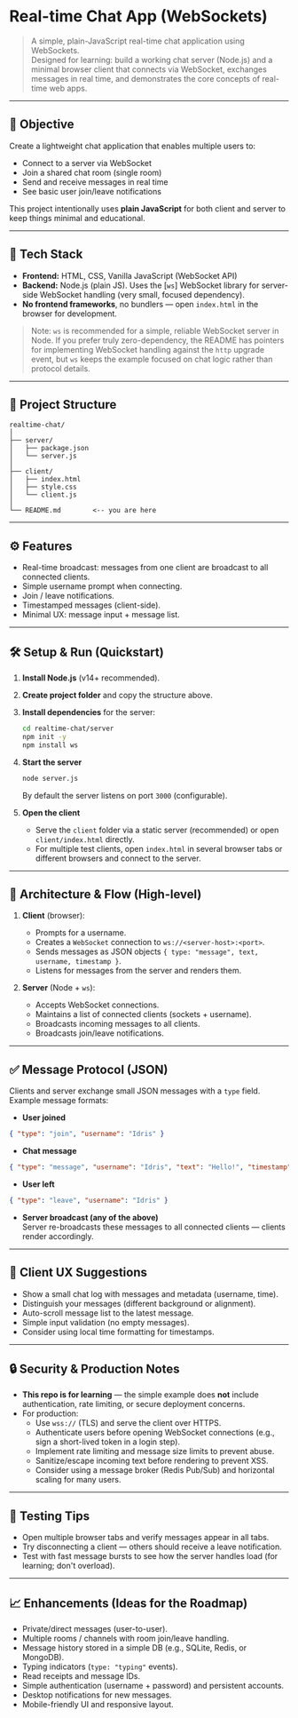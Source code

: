 # Real-time Chat App (WebSockets)

> A simple, plain-JavaScript real-time chat application using WebSockets.  
> Designed for learning: build a working chat server (Node.js) and a minimal browser client that connects via WebSocket, exchanges messages in real time, and demonstrates the core concepts of real-time web apps.

---

## 🎯 Objective
Create a lightweight chat application that enables multiple users to:
- Connect to a server via WebSocket
- Join a shared chat room (single room)
- Send and receive messages in real time
- See basic user join/leave notifications

This project intentionally uses **plain JavaScript** for both client and server to keep things minimal and educational.

---

## 🔧 Tech Stack
- **Frontend:** HTML, CSS, Vanilla JavaScript (WebSocket API)
- **Backend:** Node.js (plain JS). Uses the [`ws`] WebSocket library for server-side WebSocket handling (very small, focused dependency).
- **No frontend frameworks**, no bundlers — open `index.html` in the browser for development.

> Note: `ws` is recommended for a simple, reliable WebSocket server in Node. If you prefer truly zero-dependency, the README has pointers for implementing WebSocket handling against the `http` upgrade event, but `ws` keeps the example focused on chat logic rather than protocol details.

---

## 📂 Project Structure
```
realtime-chat/
│
├── server/
│   ├── package.json
│   └── server.js
│
├── client/
│   ├── index.html
│   ├── style.css
│   └── client.js
│
└── README.md        <-- you are here
```

---

## ⚙️ Features
- Real-time broadcast: messages from one client are broadcast to all connected clients.
- Simple username prompt when connecting.
- Join / leave notifications.
- Timestamped messages (client-side).
- Minimal UX: message input + message list.

---

## 🛠 Setup & Run (Quickstart)

1. **Install Node.js** (v14+ recommended).  
2. **Create project folder** and copy the structure above.  
3. **Install dependencies** for the server:
   ```bash
   cd realtime-chat/server
   npm init -y
   npm install ws
   ```
4. **Start the server**
   ```bash
   node server.js
   ```
   By default the server listens on port `3000` (configurable).

5. **Open the client**
   - Serve the `client` folder via a static server (recommended) or open `client/index.html` directly.
   - For multiple test clients, open `index.html` in several browser tabs or different browsers and connect to the server.

---

## 🔎 Architecture & Flow (High-level)

1. **Client** (browser):
   - Prompts for a username.
   - Creates a `WebSocket` connection to `ws://<server-host>:<port>`.
   - Sends messages as JSON objects `{ type: "message", text, username, timestamp }`.
   - Listens for messages from the server and renders them.

2. **Server** (Node + `ws`):
   - Accepts WebSocket connections.
   - Maintains a list of connected clients (sockets + username).
   - Broadcasts incoming messages to all clients.
   - Broadcasts join/leave notifications.

---

## ✅ Message Protocol (JSON)
Clients and server exchange small JSON messages with a `type` field. Example message formats:

- **User joined**
```json
{ "type": "join", "username": "Idris" }
```

- **Chat message**
```json
{ "type": "message", "username": "Idris", "text": "Hello!", "timestamp": 1620000000000 }
```

- **User left**
```json
{ "type": "leave", "username": "Idris" }
```

- **Server broadcast (any of the above)**  
Server re-broadcasts these messages to all connected clients — clients render accordingly.

---

## 🧩 Client UX Suggestions
- Show a small chat log with messages and metadata (username, time).
- Distinguish your messages (different background or alignment).
- Auto-scroll message list to the latest message.
- Simple input validation (no empty messages).
- Consider using local time formatting for timestamps.

---

## 🔒 Security & Production Notes
- **This repo is for learning** — the simple example does **not** include authentication, rate limiting, or secure deployment concerns.
- For production:
  - Use `wss://` (TLS) and serve the client over HTTPS.
  - Authenticate users before opening WebSocket connections (e.g., sign a short-lived token in a login step).
  - Implement rate limiting and message size limits to prevent abuse.
  - Sanitize/escape incoming text before rendering to prevent XSS.
  - Consider using a message broker (Redis Pub/Sub) and horizontal scaling for many users.

---

## 🧪 Testing Tips
- Open multiple browser tabs and verify messages appear in all tabs.
- Try disconnecting a client — others should receive a leave notification.
- Test with fast message bursts to see how the server handles load (for learning; don't overload).

---

## 📈 Enhancements (Ideas for the Roadmap)
- Private/direct messages (user-to-user).
- Multiple rooms / channels with room join/leave handling.
- Message history stored in a simple DB (e.g., SQLite, Redis, or MongoDB).
- Typing indicators (`type: "typing"` events).
- Read receipts and message IDs.
- Simple authentication (username + password) and persistent accounts.
- Desktop notifications for new messages.
- Mobile-friendly UI and responsive layout.
